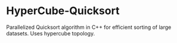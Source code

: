 # HyperCube-Quicksort
Parallelized Quicksort algorithm in C++ for efficient sorting of large datasets. Uses hypercube topology.
